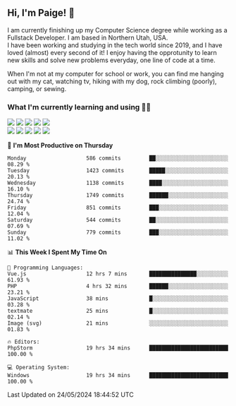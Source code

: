 ## Hi, I'm Paige! :vulcan_salute:

I am currently finishing up my Computer Science degree while working as a Fullstack Developer. I am based in Northern Utah, USA. \
I have been working and studying in the tech world since 2019, and I have loved (almost) every second of it! I enjoy having the opprotunity to learn new skills and solve new problems everyday, one line of code at a time.  

When I'm not at my computer for school or work, you can find me hanging out with my cat, watching tv, hiking with my dog, rock climbing (poorly), camping, or sewing.  

### What I'm currently learning and using :woman_technologist:
![](https://img.shields.io/badge/Laravel-FF2D20?style=for-the-badge&logo=laravel&logoColor=white) 
![](https://img.shields.io/badge/PHP-777BB4?style=for-the-badge&logo=php&logoColor=white)
![](https://img.shields.io/badge/Vue.js-35495E?style=for-the-badge&logo=vuedotjs&logoColor=4FC08D) 
![](https://img.shields.io/badge/MySQL-005C84?style=for-the-badge&logo=mysql&logoColor=white) 
![](https://img.shields.io/badge/Tailwind_CSS-38B2AC?style=for-the-badge&logo=tailwind-css&logoColor=white) \
![](https://img.shields.io/badge/Python-FFD43B?style=for-the-badge&logo=python&logoColor=blue)
![](https://img.shields.io/badge/Django-092E20?style=for-the-badge&logo=django&logoColor=green)
![](https://img.shields.io/badge/Kotlin-0095D5?&style=for-the-badge&logo=kotlin&logoColor=white)
![](https://img.shields.io/badge/Java-ED8B00?style=for-the-badge&logo=java&logoColor=white)
![](https://img.shields.io/badge/Haskell-5D4F85?style=for-the-badge&logo=haskell&logoColor=white) 

<!--START_SECTION:waka-->
📅 **I'm Most Productive on Thursday** 

```text
Monday                   586 commits         ██░░░░░░░░░░░░░░░░░░░░░░░   08.29 % 
Tuesday                  1423 commits        █████░░░░░░░░░░░░░░░░░░░░   20.13 % 
Wednesday                1138 commits        ████░░░░░░░░░░░░░░░░░░░░░   16.10 % 
Thursday                 1749 commits        ██████░░░░░░░░░░░░░░░░░░░   24.74 % 
Friday                   851 commits         ███░░░░░░░░░░░░░░░░░░░░░░   12.04 % 
Saturday                 544 commits         ██░░░░░░░░░░░░░░░░░░░░░░░   07.69 % 
Sunday                   779 commits         ███░░░░░░░░░░░░░░░░░░░░░░   11.02 % 
```


📊 **This Week I Spent My Time On** 

```text
💬 Programming Languages: 
Vue.js                   12 hrs 7 mins       ███████████████░░░░░░░░░░   61.93 % 
PHP                      4 hrs 32 mins       ██████░░░░░░░░░░░░░░░░░░░   23.21 % 
JavaScript               38 mins             █░░░░░░░░░░░░░░░░░░░░░░░░   03.28 % 
textmate                 25 mins             █░░░░░░░░░░░░░░░░░░░░░░░░   02.14 % 
Image (svg)              21 mins             ░░░░░░░░░░░░░░░░░░░░░░░░░   01.83 % 

🔥 Editors: 
PhpStorm                 19 hrs 34 mins      █████████████████████████   100.00 % 

💻 Operating System: 
Windows                  19 hrs 34 mins      █████████████████████████   100.00 % 
```


 Last Updated on 24/05/2024 18:44:52 UTC
<!--END_SECTION:waka-->
